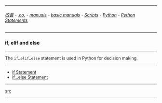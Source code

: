 
---

###### [改善](https://github.com/ttltrk/0C/blob/master/README.MD) - [.co.](https://github.com/ttltrk/PRG/blob/master/CODING.MD) - [manuals](https://github.com/ttltrk/PRG/blob/master/MAN.MD) - [basic manuals](https://github.com/ttltrk/PRG/blob/master/MANUALS.MD) - [Scripts](https://github.com/ttltrk/PRG/blob/master/PY/DOC/SC/SC.MD) - [Python](https://github.com/ttltrk/PRG/blob/master/PY/DOC/OPYM/OPYM.MD) - [Python Statements](https://github.com/ttltrk/PRG/blob/master/PY/DOC/OPYM/03_PY_ST/PY_ST.MD)

---

### if, elif and else

---

The ```if…elif…else``` statement is used in Python for decision making.

---

* [if Statement](https://github.com/ttltrk/PRG/blob/master/PY/DOC/OPYM/03_PY_ST/IF/01/IF.MD)
* [if...else Statement]()

---

[src](https://www.programiz.com/python-programming/if-elif-else)

---
